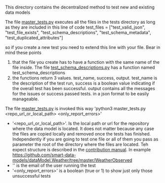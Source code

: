 This directory contains the decentralized method to test new and existing data models

The file [master_tests.py](https://github.com/smart-data-models/data-models/blob/master/test_data_model/master_tests.py) executes all the files in the tests directory as long as they are included in this line of code 
   test_files = ["test_valid_json", "test_file_exists", "test_schema_descriptions", "test_schema_metadata", "test_duplicated_attributes"]

so if you create a new test you need to extend this line with your file. Bear in mind these points
1) that the file you create has to have a function with the same name of the file inside. The file [test_schema_descriptions.py](https://github.com/smart-data-models/data-models/blob/master/test_data_model/tests/test_schema_descriptions.py) has a function named test_schema_descriptions  
2) the functions return 3 values. test_name, success, output. test_name is the description of the test run, success is a boolean value indicating if the overall test has been successful. output contains all the messages for the issues or success passed tests.  in a json format to be easily manageable. 

The file [master_tests.py](https://github.com/smart-data-models/data-models/blob/master/test_data_model/master_tests.py) is invoked this way
'python3 master_tests.py <repo_url_or_local_path> <email> <only_report_errors>' 
- '<repo_url_or_local_path>'. Is the local path or url for the repository where the data model is located. It does not matter because any case the files are copied locally and removed once the tests has finished. Independently if you are going to test one file or all of them you pass as parameter the root of the directory where the files are located. Teh expect structure is described in the [contribution manual](https://bit.ly/contribution_manual). In example https://github.com/smart-data-models/dataModel.Weather/tree/master/WeatherObserved
- '<email>' is the email of the user running the test
- '<only_report_errors>' is a boolean (true or 1) to show just only those unsuccessful tests


